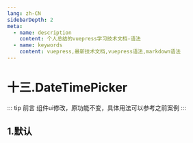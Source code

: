 ```yaml
---
lang: zh-CN
sidebarDepth: 2
meta:
  - name: description
    content: 个人总结的vuepress学习技术文档-语法
  - name: keywords
    content: vuepress,最新技术文档,vuepress语法,markdown语法
---
```


# 十三.DateTimePicker
::: tip 前言
组件ui修改，原功能不变，具体用法可以参考之前案例
:::
## 1.默认
<preview path="./datetimepicker-default.vue"></preview>

